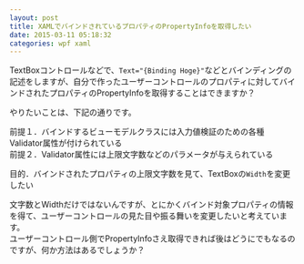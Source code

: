 ```yaml
---
layout: post
title: XAMLでバインドされているプロパティのPropertyInfoを取得したい
date: 2015-03-11 05:18:32
categories: wpf xaml
---
```

<p>TextBoxコントロールなどで、<code>Text="{Binding Hoge}"</code>などとバインディングの記述をしますが、自分で作ったユーザーコントロールのプロパティに対してバインドされたプロパティのPropertyInfoを取得することはできますか？</p>

<p>やりたいことは、下記の通りです。</p>

<p>前提１．バインドするビューモデルクラスには入力値検証のための各種Validator属性が付けられている<br>
前提２．Validator属性には上限文字数などのパラメータが与えられている</p>

<p>目的．バインドされたプロパティの上限文字数を見て、TextBoxの<code>Width</code>を変更したい</p>

<p>文字数とWidthだけではないんですが、とにかくバインド対象プロパティの情報を得て、ユーザーコントロールの見た目や振る舞いを変更したいと考えています。<br>
ユーザーコントロール側でPropertyInfoさえ取得できれば後はどうにでもなるのですが、何か方法はあるでしょうか？</p>

